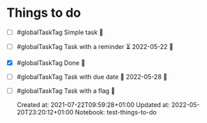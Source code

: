 # Things to do



- [ ] #globalTaskTag Simple task 🔽
- [ ] #globalTaskTag Task with a reminder ⏳ 2022-05-22 🔽
- [x] #globalTaskTag Done 🔽
- [ ] #globalTaskTag Task with due date 📅 2022-05-28 🔽
- [ ] #globalTaskTag Task with a flag 🔼

    Created at: 2021-07-22T09:59:28+01:00
    Updated at: 2022-05-20T23:20:12+01:00
      Notebook: test-things-to-do
